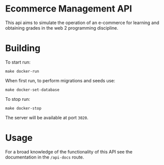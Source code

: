 # Ecommerce Management API

This api aims to simulate the operation of an e-commerce for learning and obtaining grades in the web 2 programming discipline.
# Building

To start run: 

```
make docker-run
```
When first run, to perform migrations and seeds use: 

```
make docker-set-database
```
To stop run:
```
make docker-stop
```
The server will be available at port `3020`.

# Usage

For a broad knowledge of the functionality of this API see the documentation in the `/api-docs` route.